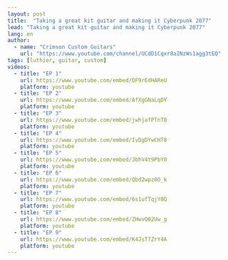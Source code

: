```yaml
---
layout: post
title:  "Taking a great kit guitar and making it Cyberpunk 2077"
lead: "Taking a great kit guitar and making it Cyberpunk 2077"
lang: en
author:
  - name: "Crimson Custom Guitars"
    url: "https://www.youtube.com/channel/UCdD1Cqxr8aINzWs1agg3tEQ"
tags: [luthier, guitar, custom]
videos:
  - title: "EP 1"
    url: https://www.youtube.com/embed/DF9rEdHAReU
    platform: youtube
  - title: "EP 2"
    url: https://www.youtube.com/embed/AfXgGNaLqDY
    platform: youtube
  - title: "EP 3"
    url: https://www.youtube.com/embed/jwhjafPTnT8
    platform: youtube
  - title: "EP 4"
    url: https://www.youtube.com/embed/IvDgDYwCHT8
    platform: youtube
  - title: "EP 5"
    url: https://www.youtube.com/embed/JbhV4t9PbY0
    platform: youtube
  - title: "EP 6"
    url: https://www.youtube.com/embed/Qbd2wpz0O_k
    platform: youtube
  - title: "EP 7"
    url: https://www.youtube.com/embed/6s1ufTqjY0Q
    platform: youtube
  - title: "EP 8"
    url: https://www.youtube.com/embed/ZHwvQ02Uw_g
    platform: youtube
  - title: "EP 9"
    url: https://www.youtube.com/embed/K4JsT7ZrY4A
    platform: youtube
---
```

